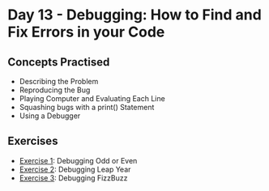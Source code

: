 # Day 13 - Debugging: How to Find and Fix Errors in your Code
## Concepts Practised
- Describing the Problem
- Reproducing the Bug
- Playing Computer and Evaluating Each Line
- Squashing bugs with a print() Statement
- Using a Debugger
## Exercises
- [Exercise 1](https://github.com/haiminhnguyenn/100-days-of-python/tree/main/Day013/Exercise%201%20-%20Debugging%20Odd%20or%20Even): Debugging Odd or Even
- [Exercise 2](https://github.com/haiminhnguyenn/100-days-of-python/tree/main/Day013/Exercise%202%20-%20Debugging%20Leap%20Year): Debugging Leap Year
- [Exercise 3](https://github.com/haiminhnguyenn/100-days-of-python/tree/main/Day013/Exercise%203%20-%20Debugging%20FizzBuzz): Debugging FizzBuzz
